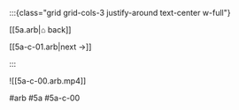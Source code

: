 :::{class="grid grid-cols-3 justify-around text-center w-full"}
<span/>

[[5a.arb|⌂ back]]

[[5a-c-01.arb|next →]]

:::

![[5a-c-00.arb.mp4]]

#arb #5a #5a-c-00


